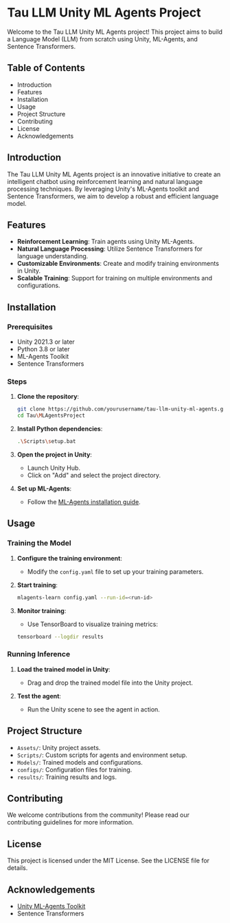 # Tau LLM Unity ML Agents Project

Welcome to the Tau LLM Unity ML Agents project! This project aims to build a Language Model (LLM) from scratch using Unity, ML-Agents, and Sentence Transformers.

## Table of Contents

- Introduction
- Features
- Installation
- Usage
- Project Structure
- Contributing
- License
- Acknowledgements

## Introduction

The Tau LLM Unity ML Agents project is an innovative initiative to create an intelligent chatbot using reinforcement learning and natural language processing techniques. By leveraging Unity's ML-Agents toolkit and Sentence Transformers, we aim to develop a robust and efficient language model.

## Features

- **Reinforcement Learning**: Train agents using Unity ML-Agents.
- **Natural Language Processing**: Utilize Sentence Transformers for language understanding.
- **Customizable Environments**: Create and modify training environments in Unity.
- **Scalable Training**: Support for training on multiple environments and configurations.

## Installation

### Prerequisites

- Unity 2021.3 or later
- Python 3.8 or later
- ML-Agents Toolkit
- Sentence Transformers

### Steps

1. **Clone the repository**:
    ```bash
    git clone https://github.com/yourusername/tau-llm-unity-ml-agents.git
    cd Tau\MLAgentsProject
    ```

2. **Install Python dependencies**:
    ```bash
    .\Scripts\setup.bat
    ```

3. **Open the project in Unity**:
    - Launch Unity Hub.
    - Click on "Add" and select the project directory.

4. **Set up ML-Agents**:
    - Follow the [ML-Agents installation guide](https://github.com/Unity-Technologies/ml-agents).

## Usage

### Training the Model

1. **Configure the training environment**:
    - Modify the `config.yaml` file to set up your training parameters.

2. **Start training**:
    ```bash
    mlagents-learn config.yaml --run-id=<run-id>
    ```

3. **Monitor training**:
    - Use TensorBoard to visualize training metrics:
    ```bash
    tensorboard --logdir results
    ```

### Running Inference

1. **Load the trained model in Unity**:
    - Drag and drop the trained model file into the Unity project.

2. **Test the agent**:
    - Run the Unity scene to see the agent in action.

## Project Structure

- `Assets/`: Unity project assets.
- `Scripts/`: Custom scripts for agents and environment setup.
- `Models/`: Trained models and configurations.
- `configs/`: Configuration files for training.
- `results/`: Training results and logs.

## Contributing

We welcome contributions from the community! Please read our contributing guidelines for more information.

## License

This project is licensed under the MIT License. See the LICENSE file for details.

## Acknowledgements

- [Unity ML-Agents Toolkit](https://github.com/Unity-Technologies/ml-agents)
- Sentence Transformers
